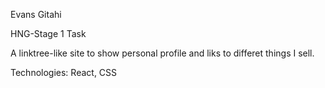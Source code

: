 Evans Gitahi

HNG-Stage 1 Task

A linktree-like site to show personal profile and liks to differet things I sell.

Technologies: React, CSS
